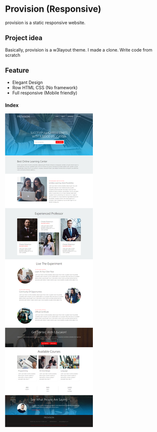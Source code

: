 # Provision (Responsive)

provision is a static responsive website.

## Project idea

Basically, provision is a w3layout theme. I made a clone. Write code from scratch


## Feature
* Elegant Design
* Row HTML CSS (No framework)
* Full responsive (Mobile friendly)

### Index

![Index](img/index.png?raw=true 'Title')
